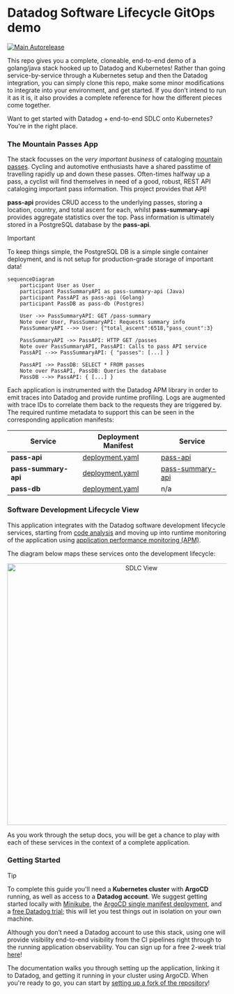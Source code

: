 # Datadog Software Lifecycle GitOps demo

[![Main Autorelease](https://github.com/datadog/sdlc-gitops-sample-stack/actions/workflows/main-autorelease.yaml/badge.svg)](https://github.com/datadog/sdlc-gitops-sample-stack/actions/workflows/main-autorelease.yaml)

This repo gives you a complete, cloneable, end-to-end demo of a golang/java stack hooked up to Datadog and Kubernetes! Rather than going service-by-service through a Kubernetes setup and then the Datadog integration, you can simply clone this repo, make some minor modifications to integrate into your environment, and get started. If you don’t intend to run it as it is, it also provides a complete reference for how the different pieces come together. 

Want to get started with Datadog + end-to-end SDLC onto Kubernetes? You're in the right place.

### The Mountain Passes App 

The stack focusses on the _very important business_ of cataloging [mountain passes](https://en.wikipedia.org/wiki/Mountain_pass). Cycling and automotive enthusiasts have a shared passtime of travelling rapidly up and down these passes. Often-times halfway up a pass, a cyclist will find themselves in need of a good, robust, REST API cataloging important pass information. This project provides that API!

**pass-api** provides CRUD access to the underlying passes, storing a location, country, and total ascent for each, whilst **pass-summary-api** provides aggregate statistics over the top. Pass information is ultimately stored in a PostgreSQL database by the **pass-api**.

> [!IMPORTANT]
> To keep things simple, the PostgreSQL DB is a simple single container deployment, and is not setup for production-grade storage of important data!

```mermaid
sequenceDiagram
    participant User as User
    participant PassSummaryAPI as pass-summary-api (Java)
    participant PassAPI as pass-api (Golang)
    participant PassDB as pass-db (Postgres)

    User ->> PassSummaryAPI: GET /pass-summary
    Note over User, PassSummaryAPI: Requests summary info
    PassSummaryAPI -->> User: {"total_ascent":6518,"pass_count":3}

    PassSummaryAPI ->> PassAPI: HTTP GET /passes
    Note over PassSummaryAPI, PassAPI: Calls to pass API service
    PassAPI -->> PassSummaryAPI: { "passes": [...] }

    PassAPI ->> PassDB: SELECT * FROM passes
    Note over PassAPI, PassDB: Queries the database
    PassDB -->> PassAPI: { [...] }
```

Each application is instrumented with the Datadog APM library in order to emit traces into Datadog and provide runtime profiling. Logs are augmented with trace IDs to correlate them back to the requests they are triggered by. The required runtime metadata to support this can be seen in the corresponding application manifests:

|    Service     |      Deployment Manifest     |     Service    | 
| ---------------|------------------------------|----------------|
| **pass-api**   | [deployment.yaml](manifests/base/pass-api/deployment.yaml) | [pass-api](apps/pass-api/) | 
| **pass-summary-api** | [deployment.yaml](manifests/base/pass-summary-api/deployment.yaml) | [pass-summary-api](apps/pass-summary-api/) | 
| **pass-db**    | [deployment.yaml](manifests/base/db/deployment.yaml) | n/a | 


### Software Development Lifecycle View

This application integrates with the Datadog software development lifecycle services, starting from [code analysis](https://docs.datadoghq.com/code_analysis/static_analysis/) and moving up into runtime monitoring of the application using [application performance monitoring (APM)](https://www.datadoghq.com/product/apm/). 

The diagram below maps these services onto the development lifecycle:

<p align='center'>
    <img alt="SDLC View" src="docs/assets/sdlc-view.jpeg" width="600px" />
</p>

As you work through the setup docs, you will be get a chance to play with each of these services in the context of a complete application.

### Getting Started

> [!TIP]  
> To complete this guide you'll need a **Kubernetes cluster** with **ArgoCD** running, as well as access to a **Datadog account**. We suggest getting started 
> locally with [Minikube](https://minikube.sigs.k8s.io/), the [ArgoCD single manifest deployment](https://argo-cd.readthedocs.io/en/stable/getting_started/), and a [free Datadog trial](https://www.datadoghq.com/free-datadog-trial/); this will let you test things out in isolation on your own machine. 

Although you don’t need a Datadog account to use this stack, using one will provide visibility end-to-end visibility from the CI pipelines right through to the running application observability. You can sign up for a free 2-week trial [here](https://www.datadoghq.com/free-datadog-trial/)!

The documentation walks you through setting up the application, linking it to Datadog, and getting it running in your cluster using ArgoCD. When you're ready to go, you can start by [setting up a fork of the repository](docs/setup-fork.md)!
